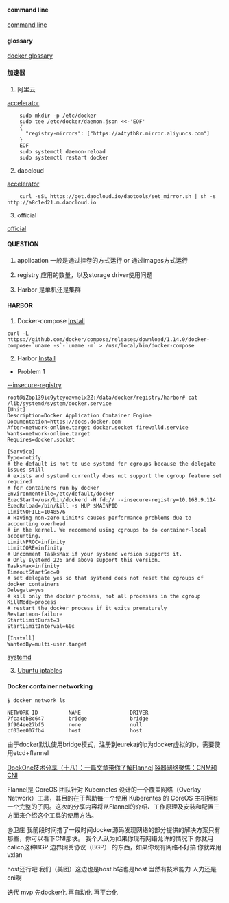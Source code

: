 #### command line

[command line](https://docs.docker.com/edge/engine/reference/commandline/docker/#description)

#### glossary

[docker glossary](https://docs.docker.com/glossary/)

#### 加速器

1. 阿里云

[accelerator](https://cr.console.aliyun.com/?spm=5176.1971733.0.2.394b9fbdbpnsBY#/accelerator)

~~~
    sudo mkdir -p /etc/docker
    sudo tee /etc/docker/daemon.json <<-'EOF'
    {
      "registry-mirrors": ["https://a4tyth8r.mirror.aliyuncs.com"]
    }
    EOF
    sudo systemctl daemon-reload
    sudo systemctl restart docker
~~~

2. daocloud

[accelerator](https://www.daocloud.io/mirror#accelerator-doc)

~~~
    curl -sSL https://get.daocloud.io/daotools/set_mirror.sh | sh -s http://a8c1ed21.m.daocloud.io
~~~


3. official

[official](https://docs.docker.com/registry/recipes/mirror/#use-case-the-china-registry-mirror)


#### QUESTION

1. application 一般是通过挂卷的方式运行 or 通过images方式运行

2. registry 应用的数量，以及storage driver使用问题

3. Harbor 是单机还是集群

#### HARBOR

1. Docker-compose [Install](https://github.com/docker/compose/releases)
~~~
curl -L https://github.com/docker/compose/releases/download/1.14.0/docker-compose-`uname -s`-`uname -m` > /usr/local/bin/docker-compose
~~~

2. Harbor [Install](https://github.com/vmware/harbor/blob/master/docs/installation_guide.md)

* Problem 1 

[--insecure-registry](http://www.cnblogs.com/jackluo/p/5582329.html)
~~~
root@iZbp139ic9ytcyoavmelx2Z:/data/docker/registry/harbor# cat /lib/systemd/system/docker.service 
[Unit]
Description=Docker Application Container Engine
Documentation=https://docs.docker.com
After=network-online.target docker.socket firewalld.service
Wants=network-online.target
Requires=docker.socket

[Service]
Type=notify
# the default is not to use systemd for cgroups because the delegate issues still
# exists and systemd currently does not support the cgroup feature set required
# for containers run by docker
EnvironmentFile=/etc/default/docker
ExecStart=/usr/bin/dockerd -H fd:// --insecure-registry=10.168.9.114
ExecReload=/bin/kill -s HUP $MAINPID
LimitNOFILE=1048576
# Having non-zero Limit*s causes performance problems due to accounting overhead
# in the kernel. We recommend using cgroups to do container-local accounting.
LimitNPROC=infinity
LimitCORE=infinity
# Uncomment TasksMax if your systemd version supports it.
# Only systemd 226 and above support this version.
TasksMax=infinity
TimeoutStartSec=0
# set delegate yes so that systemd does not reset the cgroups of docker containers
Delegate=yes
# kill only the docker process, not all processes in the cgroup
KillMode=process
# restart the docker process if it exits prematurely
Restart=on-failure
StartLimitBurst=3
StartLimitInterval=60s

[Install]
WantedBy=multi-user.target

~~~
[systemd](https://docs.docker.com/engine/admin/systemd/#httphttps-proxy)

3. [Ubuntu iptables](http://www.cnblogs.com/general0878/p/5757377.html)


#### Docker container networking

~~~
$ docker network ls

NETWORK ID          NAME                DRIVER
7fca4eb8c647        bridge              bridge
9f904ee27bf5        none                null
cf03ee007fb4        host                host
~~~

由于docker默认使用bridge模式，注册到eureka的ip为docker虚拟的ip，需要使用etcd+flannel

[DockOne技术分享（十八）：一篇文章带你了解Flannel](http://dockone.io/article/618)
[容器网络聚焦：CNM和CNI](http://www.dockerinfo.net/3772.html)

Flannel是 CoreOS 团队针对 Kubernetes 设计的一个覆盖网络（Overlay Network）工具，其目的在于帮助每一个使用 Kuberentes 的 CoreOS 主机拥有一个完整的子网。这次的分享内容将从Flannel的介绍、工作原理及安装和配置三方面来介绍这个工具的使用方法。

@卫庄   我前段时间撸了一段时间docker源码发现网络的部分提供的解决方案只有那些，你可以看下CNI那块。  我个人认为如果你现有网络允许的情况下 你就用calico这种BGP 边界网关协议（BGP） 的东西，如果你现有网络不好搞 你就弄用vxlan

host还行吧 我们（美团）这边也是host  b站也是host 当然有技术能力 人力还是cni啊

迭代 mvp 先docker化 再自动化 再平台化 